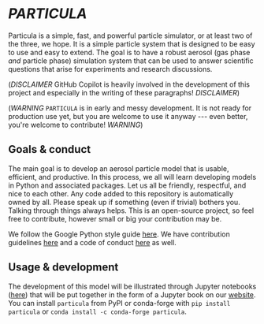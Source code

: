# *PARTICULA*

Particula is a simple, fast, and powerful particle simulator, or at least two of the three, we hope. It is a simple particle system that is designed to be easy to use and easy to extend. The goal is to have a robust aerosol (gas phase _and_ particle phase) simulation system that can be used to answer scientific questions that arise for experiments and research discussions.

(_DISCLAIMER_ GitHub Copilot is heavily involved in the development of this project and especially in the writing of these paragraphs! _DISCLAIMER_)

(_WARNING_ `PARTICULA` is in early and messy development. It is not ready for production use yet, but you are welcome to use it anyway --- even better, you're welcome to contribute! _WARNING_)

## Goals & conduct

The main goal is to develop an aerosol particle model that is usable, efficient, and productive. In this process, we all will learn developing models in Python and associated packages. Let us all be friendly, respectful, and nice to each other. Any code added to this repository is automatically owned by all. Please speak up if something (even if trivial) bothers you. Talking through things always helps. This is an open-source project, so feel free to contribute, however small or big your contribution may be.

We follow the Google Python style guide [here](https://google.github.io/styleguide/pyguide.html). We have contribution guidelines [here](https://github.com/uncscode/particula/blob/main/CONTRIBUTING.md) and a code of conduct [here](https://github.com/uncscode/particula/blob/main/CODE_OF_CONDUCT.md) as well.

## Usage & development

The development of this model will be illustrated through Jupyter notebooks ([here](https://github.com/uncscode/particula/blob/main/docs)) that will be put together in the form of a Jupyter book on our [website](https://uncscode.github.io/particula). You can install `particula` from PyPI or conda-forge with `pip install particula` or `conda install -c conda-forge particula`.
